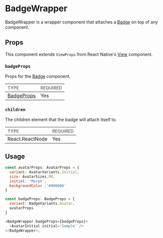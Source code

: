 # BadgeWrapper

BadgeWrapper is a wrapper component that attaches a [Badge](./Badge/Badge.tsx) on top of any component.

## Props

This component extends `ViewProps` from React Native's [View](https://reactnative.dev/docs/view) component.

### `badgeProps`

Props for the [Badge](../Badge/Badge.tsx) component.

| <span style="color:gray;font-size:14px">TYPE</span> | <span style="color:gray;font-size:14px">REQUIRED</span> |
| :-------------------------------------------------- | :------------------------------------------------------ |
| [BadgeProps](../Badge/Badge.types.ts)                                           | Yes                                                     |

### `children`

The children element that the badge will attach itself to.

| <span style="color:gray;font-size:14px">TYPE</span> | <span style="color:gray;font-size:14px">REQUIRED</span> |
| :-------------------------------------------------- | :------------------------------------------------------ |
| React.ReactNode                                     | Yes                                                     |

## Usage

```javascript
const avatarProps: AvatarProps = {
  variant: AvatarVariants.Initial,
  size: AvatarSizes.Md,
  initial: 'Morph',
  backgroundColor :'#000000'
}

const badgeProps: BadgeProps = {
  variant: BadgeVariants.Avatar,
  avatarProps
}

<BadgeWrapper badgeProps={badgeProps}>
  <AvatarInitial initial='Sample' />
</BadgeWrapper>;
```
